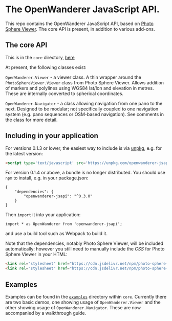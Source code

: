 # The OpenWanderer JavaScript API.

This repo contains the OpenWanderer JavaScript API, based on [Photo Sphere Viewer](https://photo-sphere-viewer.js.org). The core API is present, in addition to various add-ons.

## The core API 

This is in the `core` directory, [here](https://github.com/openwanderer/jsapi/tree/master/core)

At present, the following classes exist:

`OpenWanderer.Viewer` - a viewer class. A thin wrapper around the `PhotoSphereViewer.Viewer` class from Photo Sphere Viewer. Allows addition of markers and polylines using WGS84 lat/lon and elevation in metres. These are internally converted to spherical coordinates.

`OpenWanderer.Navigator` - a class allowing navigation from one pano to the next. Designed to be modular; not specifically coupled to one navigation system (e.g. pano sequences or OSM-based navigation). See comments in the class for more detail. 

## Including in your application

For versions 0.1.3 or lower, the easiest way to include is via [unpkg](https://unpkg.com), e.g. for the latest version:

```html
<script type='text/javascript' src='https://unpkg.com/openwanderer-jsapi@0.1.3'></script>
```

For version 0.1.4 or above, a bundle is no longer distributed. You should use `npm` to install, e.g. in your package.json:
```
{
	"dependencies": {
		"openwanderer-jsapi": "^0.3.0"
	}
}
```
Then `import` it into your application:
```
import * as OpenWanderer from 'openwanderer-jsapi';
```
and use a build tool such as Webpack to build it. 

Note that the dependencies, notably Photo Sphere Viewer, will be included automatically: however you still need to manually include the *CSS* for Photo Sphere Viewer in your HTML:

```html
<link rel="stylesheet" href="https://cdn.jsdelivr.net/npm/photo-sphere-viewer@4.2.1/dist/photo-sphere-viewer.min.css" />
<link rel="stylesheet" href="https://cdn.jsdelivr.net/npm/photo-sphere-viewer@4.2.1/dist/plugins/markers.min.css"/>
```

## Examples

Examples can be found in the [`examples`](https://github.com/openwanderer/jsapi/tree/master/core/examples) directory within `core`. Currently there are two basic demos, one showing usage of `OpenWanderer.Viewer` and the other showing usage of `OpenWanderer.Navigator`. These are now accompanied by a walkthrough guide.

